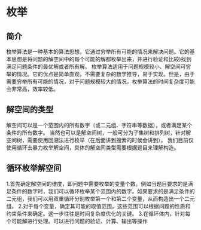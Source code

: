 # 枚举

## 简介

枚举算法是一种基本的算法思想，它通过穷举所有可能的情况来解决问题。它的基本思想是将问题的解空间中的每个可能的解都枚举出来，并进行验证和比较)找到满足问题条件的最优解或者所有解。
枚举算法适用于问题规模较小、解空间可穷举的情况。它的优点是简单直观，不需要复杂的数学推导，易于实现。但是，由于需要穷举所有可能的情况，对于问题规模较大的情况，枚举算法的时间复杂度可能会非常高，效率较低。

## 解空间的类型

解空间可以是一个范围内的所有数字（或二元组、字符串等数据），或者满足某个条件的所有数字。
当然也可以是解空间树，一般可分为子集树和排列树，针对解空间树，需要使用回溯法进行枚举（在后面讲到搜索的时候会讲到）。
我们目前仅使用循环去暴力枚举解空间，具体的解空间类型需要根据题目来理解构造。

## 循环枚举解空间

1.首先确定解空间的维度，即问题中需要枚举的变量个数。例如当题目要求的是满足条件的数字时，我们可以循环枚举某个范围内的数字。如果要求的是满足条件的二元组，我们可以用双重循环分别枚举第一个和第二个变量，从而构造出一个二元组。
2.对于每个变量，确定其可能的取值范围。这些范围可以根据问题的性质和约束条件来确定。这一步往往是时间复杂度优化的关键。
3.在循环体内，针对每个可能解进行处理。可以进行问题的验证、计算、输出等操作